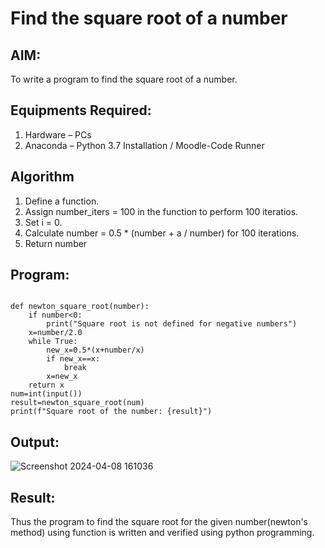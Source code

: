 # Find the square root of a number

## AIM:
To write a program to find the square root of a number.

## Equipments Required:
1. Hardware – PCs
2. Anaconda – Python 3.7 Installation / Moodle-Code Runner

## Algorithm
1. Define a function.
2. Assign number_iters = 100 in the function to perform 100 iteratios.
3. Set i = 0.
4. Calculate  number = 0.5 * (number + a / number) for 100 iterations.
5. Return number

## Program:
```

def newton_square_root(number):
    if number<0:
        print("Square root is not defined for negative numbers")
    x=number/2.0
    while True:
        new_x=0.5*(x+number/x)
        if new_x==x:
            break
        x=new_x
    return x
num=int(input())
result=newton_square_root(num)
print(f"Square root of the number: {result}")
```

## Output:
![Screenshot 2024-04-08 161036](https://github.com/pavithraselvaraj30/Square-root-of-a-number/assets/149366880/5b2e3492-7cec-402d-98e4-0b4e898fc3c5)


## Result:
Thus the program to find the square root for the given number(newton's method) using function is written and verified using python programming.

